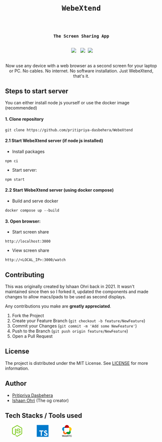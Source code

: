 <code>
  <h1 align="center">WebeXtend</h1>
  <h3 align="center">The Screen Sharing App</h3>
</code>

<div align="center">
  <img src="https://img.shields.io/github/repo-size/pritipriya-dasbehera/WebeXtend?logo=github" hspace="5">
  <img src="https://img.shields.io/github/license/pritipriya-dasbehera/WebeXtend" hspace="5">
  <img src="https://img.shields.io/github/last-commit/pritipriya-dasbehera/WebeXtend?logo=git">
</div>

<br>

<p align="center">
  Now use any device with a web browser as a second screen for your laptop or PC. No cables. No internet. No software installation. Just WebeXtend, that's it.
</p>

## Steps to start server

You can either install node js yourself or use the docker image (recommended)

#### 1. Clone repository

```
git clone https://github.com/pritipriya-dasbehera/WebeXtend
```

#### 2.1 Start WebeXtend server (if node js installed)

- Install packages

```
npm ci
```

- Start server:

```
npm start

```

#### 2.2 Start WebeXtend server (using docker compose)

- Build and serve docker

```
docker compose up --build
```

#### 3. Open browser:

- Start screen share

```
http://localhost:3000
```

- View screen share

```
http://<LOCAL_IP>:3000/watch
```

## Contributing

This was originally created by Ishaan Ohri back in 2021. It wasn't maintained since then so I forked it,
updated the components and made changes to allow macs/ipads to be used as second displays.

Any contributions you make are **greatly appreciated**.

1. Fork the Project
2. Create your Feature Branch (`git checkout -b feature/NewFeature`)
3. Commit your Changes (`git commit -m 'Add some NewFeature'`)
4. Push to the Branch (`git push origin feature/NewFeature`)
5. Open a Pull Request

## License

The project is distributed under the MIT License. See [LICENSE](https://github.com/pritipriya-dasbehera/WebeXtend/blob/master/LICENSE) for more information.

## Author

- [Pritipriya Dasbehera](https://github.com/pritipriya-dasbehera)
- [Ishaan Ohri](https://github.com/IshaanOhri) (The og creator)

## Tech Stacks / Tools used

<p>
  <img src="https://github.com/IshaanOhri/IshaanOhri/blob/master/assets/nodejs.png" height=40 hspace=20>
  <img src="https://github.com/IshaanOhri/IshaanOhri/blob/master/assets/typescript.png" height=40 hspace=20>
  <img src="https://github.com/IshaanOhri/IshaanOhri/blob/master/assets/webrtc.png" height=40 hspace=20>
</p>
